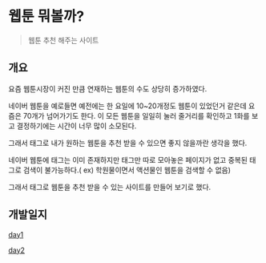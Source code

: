 # 웹툰 뭐볼까?

> 웹툰 추천 해주는 사이트



## 개요

요즘 웹툰시장이 커진 만큼 연재하는 웹툰의 수도 상당히 증가하였다.

네이버 웹툰을 예로들면 예전에는 한 요일에 10~20개정도 웹툰이 있었던거 같은데 요즘은 70개가 넘어가기도 한다. 이 모든 웹툰을 일일히 눌러 줄거리를 확인하고 1화를 보고 결정하기에는 시간이 너무 많이 소모된다.

그래서 태그로 내가 원하는 웹툰을 추천 받을 수 있으면 좋지 않을까란 생각을 했다.

네이버 웹툰에 태그는 이미 존재하지만 태그만 따로 모아놓은 페이지가 없고 중복된 태그로 검색이 불가능하다.( ex) 학원물이면서 액션물인 웹툰을 검색할 수 없음)

그래서 태그로 웹툰을 추천 받을 수 있는 사이트를 만들어 보기로 했다.



## 개발일지

[day1](개발일지/day1.md)

[day2](개발일지/day2.md)

